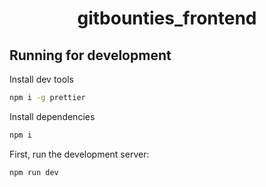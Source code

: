 <div align="center">

# gitbounties_frontend

</div>

## Running for development

Install dev tools
```sh
npm i -g prettier
```

Install dependencies
```sh
npm i
```

First, run the development server:
```sh
npm run dev
```

